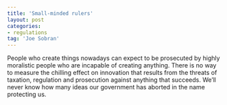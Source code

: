 ```yaml
---
title: 'Small-minded rulers'
layout: post
categories:
- regulations
tag: 'Joe Sobran'
---
```


People who create things nowadays can expect to be prosecuted by highly moralistic people who are incapable of creating anything. There is no way to measure the chilling effect on innovation that results from the threats of taxation, regulation and prosecution against anything that succeeds. We’ll never know how many ideas our government has aborted in the name protecting us.